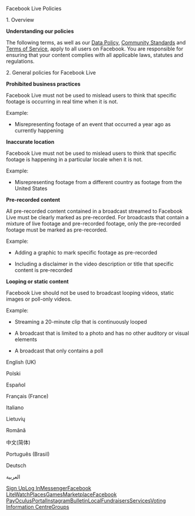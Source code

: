 Facebook Live Policies

1\. Overview

**Understanding our policies**

The following terms, as well as our [Data Policy](https://www.facebook.com/about/privacy/), [Community Standards](https://www.facebook.com/communitystandards/) and [Terms of Service](https://www.facebook.com/legal/terms), apply to all users on Facebook. You are responsible for ensuring that your content complies with all applicable laws, statutes and regulations.

2\. General policies for Facebook Live

**Prohibited business practices**

Facebook Live must not be used to mislead users to think that specific footage is occurring in real time when it is not.

Example:

*   Misrepresenting footage of an event that occurred a year ago as currently happening

**Inaccurate location**

Facebook Live must not be used to mislead users to think that specific footage is happening in a particular locale when it is not.

Example:

*   Misrepresenting footage from a different country as footage from the United States

**Pre-recorded content**

All pre-recorded content contained in a broadcast streamed to Facebook Live must be clearly marked as pre-recorded. For broadcasts that contain a mixture of live footage and pre-recorded footage, only the pre-recorded footage must be marked as pre-recorded.

Example:

*   Adding a graphic to mark specific footage as pre-recorded

*   Including a disclaimer in the video description or title that specific content is pre-recorded

**Looping or static content**

Facebook Live should not be used to broadcast looping videos, static images or poll-only videos.

Example:

*   Streaming a 20-minute clip that is continuously looped

*   A broadcast that is limited to a photo and has no other auditory or visual elements

*   A broadcast that only contains a poll

English (UK)

Polski

Español

Français (France)

Italiano

Lietuvių

Română

中文(简体)

Português (Brasil)

Deutsch

العربية

[Sign Up](https://www.facebook.com/reg/)[Log In](https://www.facebook.com/login/)[Messenger](https://l.facebook.com/l.php?u=https%3A%2F%2Fmessenger.com%2F&h=AT2ynNqnhNBBleeCZpzVaU-0JTF6qGvTAWTFBQsbYz_1JndG4LeenhT0aL1czEnpbCj25UJRXNvVn1AYYY1jAmAkncpD9Y6ECqM0sQMmwnMEQFh2JWxSSx_U2ltkYFxVI3Y2NdfFNTOTS6X3lzAku3IqkNe9VepdheU0vA)[Facebook Lite](https://www.facebook.com/lite/)[Watch](https://en-gb.facebook.com/watch/)[Places](https://www.facebook.com/places/)[Games](https://www.facebook.com/games/)[Marketplace](https://www.facebook.com/marketplace/)[Facebook Pay](https://pay.facebook.com/)[Oculus](https://l.facebook.com/l.php?u=https%3A%2F%2Fwww.oculus.com%2F&h=AT2ynNqnhNBBleeCZpzVaU-0JTF6qGvTAWTFBQsbYz_1JndG4LeenhT0aL1czEnpbCj25UJRXNvVn1AYYY1jAmAkncpD9Y6ECqM0sQMmwnMEQFh2JWxSSx_U2ltkYFxVI3Y2NdfFNTOTS6X3lzAku3IqkNe9VepdheU0vA)[Portal](https://portal.facebook.com/)[Instagram](https://l.facebook.com/l.php?u=https%3A%2F%2Fwww.instagram.com%2F&h=AT2ynNqnhNBBleeCZpzVaU-0JTF6qGvTAWTFBQsbYz_1JndG4LeenhT0aL1czEnpbCj25UJRXNvVn1AYYY1jAmAkncpD9Y6ECqM0sQMmwnMEQFh2JWxSSx_U2ltkYFxVI3Y2NdfFNTOTS6X3lzAku3IqkNe9VepdheU0vA)[Bulletin](https://www.bulletin.com/)[Local](https://www.facebook.com/local/lists/245019872666104/)[Fundraisers](https://www.facebook.com/fundraisers/)[Services](https://www.facebook.com/biz/directory/)[Voting Information Centre](https://www.facebook.com/votinginformationcenter/?entry_point=c2l0ZQ%3D%3D)[Groups](https://www.facebook.com/groups/explore/)